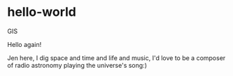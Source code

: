 # hello-world
GIS

Hello again!

Jen here, I dig space and time and life and music, I'd love to be a composer of radio astronomy playing the universe's song:)

